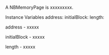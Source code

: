 A NBMemoryPage is xxxxxxxxx.Instance Variables	address:		<Object>	initialBlock:		<Object>	length:		<Object>address	- xxxxxinitialBlock	- xxxxxlength	- xxxxx